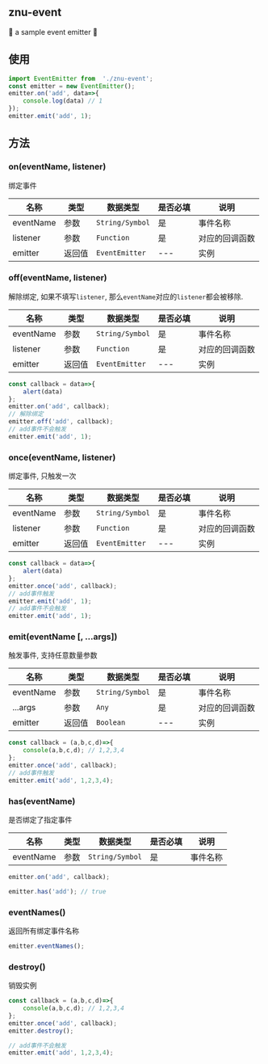 ## znu-event

🚀 a sample event emitter 🌈

## 使用

``` javascript
import EventEmitter from  './znu-event';
const emitter = new EventEmitter();
emitter.on('add', data=>{
    console.log(data) // 1
});
emitter.emit('add', 1);
```
## 方法


### on(eventName, listener)
绑定事件

|名称|类型|数据类型|是否必填|说明|
|---|---|---|---|---|
|eventName| 参数 |`String/Symbol`|是|事件名称|
|listener| 参数 |`Function`|是|对应的回调函数|
|emitter| 返回值 |`EventEmitter`|---|实例|

### off(eventName, listener)
解除绑定, 如果不填写`listener`, 那么`eventName`对应的`listener`都会被移除.

|名称|类型|数据类型|是否必填|说明|
|---|---|---|---|---|
|eventName| 参数 |`String/Symbol`|是|事件名称|
|listener| 参数 |`Function`|是|对应的回调函数|
|emitter| 返回值 |`EventEmitter`|---|实例|

``` javascript
const callback = data=>{
    alert(data)
};
emitter.on('add', callback);
// 解除绑定
emitter.off('add', callback);
// add事件不会触发
emitter.emit('add', 1);
```

### once(eventName, listener)
绑定事件, 只触发一次

|名称|类型|数据类型|是否必填|说明|
|---|---|---|---|---|
|eventName| 参数 |`String/Symbol`|是|事件名称|
|listener| 参数 |`Function`|是|对应的回调函数|
|emitter| 返回值 |`EventEmitter`|---|实例|

``` javascript
const callback = data=>{
    alert(data)
};
emitter.once('add', callback);
// add事件触发
emitter.emit('add', 1);
// add事件不会触发
emitter.emit('add', 1);
```

### emit(eventName [, ...args])
触发事件, 支持任意数量参数

|名称|类型|数据类型|是否必填|说明|
|---|---|---|---|---|
|eventName| 参数 |`String/Symbol`|是|事件名称|
| ...args| 参数 |`Any`|是|对应的回调函数|
|emitter| 返回值 |`Boolean`|---|实例|

``` javascript
const callback = (a,b,c,d)=>{
    console(a,b,c,d); // 1,2,3,4
};
emitter.once('add', callback);
// add事件触发
emitter.emit('add', 1,2,3,4);
```

### has(eventName)
是否绑定了指定事件

|名称|类型|数据类型|是否必填|说明|
|---|---|---|---|---|
|eventName| 参数 |`String/Symbol`|是|事件名称|

``` javascript
emitter.on('add', callback);

emitter.has('add'); // true
```

### eventNames()
返回所有绑定事件名称

``` javascript
emitter.eventNames();
```

### destroy()
销毁实例

``` javascript
const callback = (a,b,c,d)=>{
    console(a,b,c,d); // 1,2,3,4
};
emitter.once('add', callback);
emitter.destroy();

// add事件不会触发
emitter.emit('add', 1,2,3,4);
```

